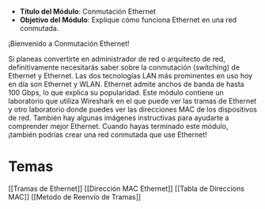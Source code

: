 -   **Título del Módulo**: Conmutación Ethernet
-   **Objetivo del Módulo**: Explique cómo funciona Ethernet en una red conmutada.

¡Bienvenido a Conmutación Ethernet!

Si planeas convertirte en administrador de red o arquitecto de red, definitivamente necesitarás saber sobre la conmutación (switching) de Ethernet y Ethernet. Las dos tecnologías LAN más prominentes en uso hoy en día son Ethernet y WLAN. Ethernet admite anchos de banda de hasta 100 Gbps, lo que explica su popularidad. Este módulo contiene un laboratorio que utiliza Wireshark en el que puede ver las tramas de Ethernet y otro laboratorio donde puedes ver las direcciones MAC de los dispositivos de red. También hay algunas imágenes instructivas para ayudarte a comprender mejor Ethernet. Cuando hayas terminado este módulo, ¡también podrías crear una red conmutada que use Ethernet!

# Temas
[[Tramas de Ethernet]]
[[Dirección MAC Ethernet]]
[[Tabla de Direccions MAC]]
[[Metodo de Reenvío de Tramas]]